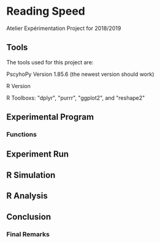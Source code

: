 # Reading Speed
Atelier Expérimentation Project for 2018/2019

## Tools

The tools used for this project are:

PscyhoPy Version 1.85.6 (the newest version should work)

R Version

R Toolboxs: "dplyr", "purrr", "ggplot2", and "reshape2"

## Experimental Program

###

### Functions

## Experiment Run

## R Simulation

## R Analysis

## Conclusion

### Final Remarks
